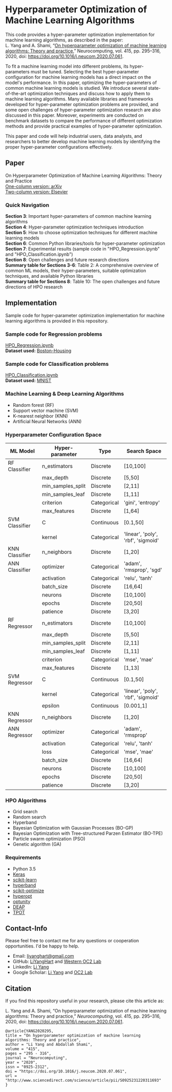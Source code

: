 # Hyperparameter Optimization of Machine Learning Algorithms

This code provides a hyper-parameter optimization implementation for machine learning algorithms, as described in the paper:  
L. Yang and A. Shami, “[On hyperparameter optimization of machine learning algorithms: Theory and practice](https://arxiv.org/abs/2007.15745),” Neurocomputing, vol. 415, pp. 295–316, 2020, doi: https://doi.org/10.1016/j.neucom.2020.07.061.  

To fit a machine learning model into different problems, its hyper-parameters must be tuned. Selecting the best hyper-parameter configuration for machine learning models has a direct impact on the model's performance. In this paper, optimizing the hyper-parameters of common machine learning models is studied. We introduce several state-of-the-art optimization techniques and discuss how to apply them to machine learning algorithms. Many available libraries and frameworks developed for hyper-parameter optimization problems are provided, and some open challenges of hyper-parameter optimization research are also discussed in this paper. Moreover, experiments are conducted on benchmark datasets to compare the performance of different optimization methods and provide practical examples of hyper-parameter optimization.  

This paper and code will help industrial users, data analysts, and researchers to better develop machine learning models by identifying the proper hyper-parameter configurations effectively.

## Paper
On Hyperparameter Optimization of Machine Learning Algorithms: Theory and Practice  
[One-column version: arXiv](https://arxiv.org/abs/2007.15745)  
[Two-column version: Elsevier](https://www.sciencedirect.com/science/article/pii/S0925231220311693)  
### Quick Navigation
**Section 3**: Important hyper-parameters of common machine learning algorithms  
**Section 4**: Hyper-parameter optimization techniques introduction  
**Section 5**: How to choose optimization techniques for different machine learning models  
**Section 6**: Common Python libraries/tools for hyper-parameter optimization  
**Section 7**: Experimental results (sample code in "HPO_Regression.ipynb" and "HPO_Classification.ipynb")  
**Section 8**: Open challenges and future research directions  
**Summary table for Sections 3-6**: Table 2:  A comprehensive overview of common ML models, their hyper-parameters, suitable optimization techniques, and available Python libraries  
**Summary table for Sections 8**: Table 10:  The open challenges and future directions of HPO research  

## Implementation
Sample code for hyper-parameter optimization implementation for machine learning algorithms is provided in this repository.  

### Sample code for Regression problems  
[HPO_Regression.ipynb](https://github.com/LiYangHart/Hyperparameter-Optimization-of-Machine-Learning-Algorithms/blob/master/HPO_Regression.ipynb)   
**Dataset used:** [Boston-Housing](https://scikit-learn.org/stable/modules/generated/sklearn.datasets.load_boston.html)   
### Sample code for Classification problems  
[HPO_Classification.ipynb](https://github.com/LiYangHart/Hyperparameter-Optimization-of-Machine-Learning-Algorithms/blob/master/HPO_Classification.ipynb)   
**Dataset used:** [MNIST](https://scikit-learn.org/stable/modules/generated/sklearn.datasets.load_digits.html#sklearn.datasets.load_digits)   

### Machine Learning & Deep Learning Algorithms  
* Random forest (RF)
* Support vector machine (SVM)
* K-nearest neighbor (KNN)  
* Artificial Neural Networks (ANN)

### Hyperparameter Configuration Space  
|     ML Model          |     Hyper-parameter      |     Type           |     Search Space                            |
|-----------------------|--------------------------|--------------------|---------------------------------------------|
|     RF Classifier     |     n_estimators         |     Discrete       |     [10,100]                                |
|                       |     max_depth            |     Discrete       |     [5,50]                                  |
|                       |     min_samples_split    |     Discrete       |     [2,11]                                  |
|                       |     min_samples_leaf     |     Discrete       |     [1,11]                                  |
|                       |     criterion            |     Categorical    |     'gini', 'entropy'                     |
|                       |     max_features         |     Discrete       |     [1,64]                                  |
|     SVM Classifier    |     C                    |     Continuous     |     [0.1,50]                                |
|                       |     kernel               |     Categorical    |     'linear', 'poly', 'rbf', 'sigmoid'    |
|     KNN Classifier    |     n_neighbors          |     Discrete       |     [1,20]                                  |
|     ANN Classifier    |     optimizer         |     Categorical       |     'adam', 'rmsprop', 'sgd'                                |
|                       |     activation            |     Categorical       |     'relu', 'tanh'                                  |
|                       |     batch_size    |     Discrete       |     [16,64]                                  |
|                       |     neurons     |     Discrete       |     [10,100]                                  |
|                       |     epochs            |     Discrete    |     [20,50]                     |
|                       |     patience         |     Discrete       |     [3,20]                                  |
|     RF Regressor      |     n_estimators         |     Discrete       |     [10,100]                                |
|                       |     max_depth            |     Discrete       |     [5,50]                                  |
|                       |     min_samples_split    |     Discrete       |     [2,11]                                  |
|                       |     min_samples_leaf     |     Discrete       |     [1,11]                                  |
|                       |     criterion            |     Categorical    |     'mse', 'mae'                          |
|                       |     max_features         |     Discrete       |     [1,13]                                  |
|     SVM Regressor     |     C                    |     Continuous     |     [0.1,50]                                |
|                       |     kernel               |     Categorical    |     'linear', 'poly', 'rbf', 'sigmoid'    |
|                       |     epsilon              |     Continuous     |     [0.001,1]                               |
|     KNN Regressor     |     n_neighbors          |     Discrete       |     [1,20]                                  |
|     ANN Regressor     |     optimizer         |     Categorical       |     'adam', 'rmsprop'                              |
|                       |     activation            |     Categorical       |     'relu', 'tanh'                                  |
|                       |     loss            |     Categorical       |     'mse', 'mae'                                  |
|                       |     batch_size    |     Discrete       |     [16,64]                                  |
|                       |     neurons     |     Discrete       |     [10,100]                                  |
|                       |     epochs            |     Discrete    |     [20,50]                     |
|                       |     patience         |     Discrete       |     [3,20]                                  |

### HPO Algorithms  
* Grid search
* Random search
* Hyperband
* Bayesian Optimization with Gaussian Processes (BO-GP)
* Bayesian Optimization with Tree-structured Parzen Estimator (BO-TPE)
* Particle swarm optimization (PSO)
* Genetic algorithm (GA)  

### Requirements  
* Python 3.5  
* [Keras](https://keras.io/) 
* [scikit-learn](https://scikit-learn.org/stable/)  
* [hyperband](https://github.com/thuijskens/scikit-hyperband)  
* [scikit-optimize](https://github.com/scikit-optimize/scikit-optimize)  
* [hyperopt](https://github.com/hyperopt/hyperopt)  
* [optunity](https://github.com/claesenm/optunity)  
* [DEAP](https://github.com/DEAP/deap)  
* [TPOT](https://github.com/EpistasisLab/tpot)  

## Contact-Info
Please feel free to contact me for any questions or cooperation opportunities. I'd be happy to help.
* Email: [liyanghart@gmail.com](mailto:liyanghart@gmail.com)
* GitHub: [LiYangHart](https://github.com/LiYangHart) and [Western OC2 Lab](https://github.com/Western-OC2-Lab/)
* LinkedIn: [Li Yang](https://www.linkedin.com/in/li-yang-65a190176/)  
* Google Scholar: [Li Yang](https://scholar.google.com.eg/citations?user=XEfM7bIAAAAJ&hl=en) and [OC2 Lab](https://scholar.google.com.eg/citations?user=oiebNboAAAAJ&hl=en)

## Citation
If you find this repository useful in your research, please cite this article as:  

L. Yang and A. Shami, “On hyperparameter optimization of machine learning algorithms: Theory and practice,” *Neurocomputing*, vol. 415, pp. 295–316, 2020, doi: https://doi.org/10.1016/j.neucom.2020.07.061.

```
@article{YANG2020295,
title = "On hyperparameter optimization of machine learning algorithms: Theory and practice",
author = "Li Yang and Abdallah Shami",
volume = "415",
pages = "295 - 316",
journal = "Neurocomputing",
year = "2020",
issn = "0925-2312",
doi = "https://doi.org/10.1016/j.neucom.2020.07.061",
url = "http://www.sciencedirect.com/science/article/pii/S0925231220311693"
}
```
